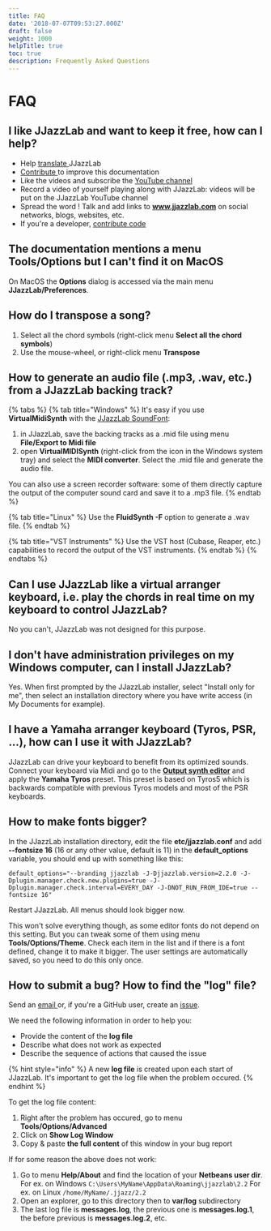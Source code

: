```yaml
---
title: FAQ
date: '2018-07-07T09:53:27.000Z'
draft: false
weight: 1000
helpTitle: true
toc: true
description: Frequently Asked Questions
---
```


# FAQ

## I like JJazzLab and want to keep it free, how can I help? <a id="how-to-help"></a>

* Help [translate ](contribute/translate-jjazzlab/)JJazzLab
* [Contribute ](contribute/improve-doc.md)to improve this documentation
* Like the videos and subscribe the [YouTube channel](https://www.youtube.com/channel/UC0L3SwjY6bhTj6jsbOYzzAw)
* Record a video of yourself playing along with JJazzLab: videos will be put on the JJazzLab YouTube channel
* Spread the word ! Talk and add links to **www.jjazzlab.com** on social networks, blogs, websites, etc.
* If you're a developer, [contribute code](https://github.com/jjazzboss/JJazzLab-X/blob/master/CONTRIBUTING.md)

## The documentation mentions a menu **Tools/Options** but I can't find it on MacOS

On MacOS the **Options** dialog is accessed via the main menu **JJazzLab/Preferences**.

## How do I transpose a song? <a id="how-to-transpose-song"></a>

1. Select all the chord symbols \(right-click menu **Select all the chord symbols**\)
2. Use the mouse-wheel, or right-click menu **Transpose**

## How to generate an audio file \(.mp3, .wav, etc.\) from a JJazzLab backing track? <a id="generate-mp3"></a>

{% tabs %}
{% tab title="Windows" %}
It's easy if you use **VirtualMidiSynth** with the [JJazzLab SoundFont](configuration/jjazzlab-soundfont/):

1. in JJazzLab, save the backing tracks as a .mid file using menu **File/Export to Midi file**
2. open **VirtualMIDISynth** \(right-click from the icon in the Windows system tray\) and select the **MIDI converter**. Select the .mid file and generate the audio file.

You can also use a screen recorder software: some of them directly capture the output of the computer sound card and save it to a .mp3 file.
{% endtab %}

{% tab title="Linux" %}
Use the **FluidSynth -F** option to generate a .wav file.
{% endtab %}

{% tab title="VST Instruments" %}
Use the VST host \(Cubase, Reaper, etc.\) capabilities to record the output of the VST instruments.
{% endtab %}
{% endtabs %}

## Can I use JJazzLab like a virtual arranger keyboard, i.e. play the chords in real time on my keyboard to control JJazzLab?

No you can't, JJazzLab was not designed for this purpose.

## I don't have administration privileges on my Windows computer, can I install JJazzLab?

Yes. When first prompted by the JJazzLab installer, select "Install only for me", then select an installation directory where you have write access \(in My Documents for example\).

## I have a Yamaha arranger keyboard \(Tyros, PSR, ...\), how can I use it with JJazzLab?

JJazzLab can drive your keyboard to benefit from its optimized sounds. Connect your keyboard via Midi and go to the [**Output synth editor**](configuration/output-synth.md) and apply the **Yamaha Tyros** preset. This preset is based on Tyros5 which is backwards compatible with previous Tyros models and most of the PSR keyboards.

## How to make fonts bigger? <a id="font-bigger"></a>

In the JJazzLab installation directory, edit the file **etc/jjazzlab.conf** and add **--fontsize 16** \(16 or any other value, default is 11\) in the **default\_options** variable, you should end up with something like this:

`default_options="--branding jjazzlab -J-Djjazzlab.version=2.2.0 -J-Dplugin.manager.check.new.plugins=true -J-Dplugin.manager.check.interval=EVERY_DAY -J-DNOT_RUN_FROM_IDE=true --fontsize 16"` 

Restart JJazzLab. All menus should look bigger now.

This won't solve everything though, as some editor fonts do not depend on this setting. But you can tweak some of them using menu **Tools/Options/Theme**. Check each item in the list and if there is a font defined, change it to make it bigger. The user settings are automatically saved, so you need to do this only once.

## How to submit a bug? How to find the "log" file?

Send an [email ](https://www.jjazzlab.com/en/contact/)or, if you're a GitHub user, create an [issue](https://github.com/jjazzboss/JJazzLab-X/issues).

We need the following information in order to help you:

* Provide the content of the **log file** 
* Describe what does not work as expected
* Describe the sequence of actions that caused the issue

{% hint style="info" %}
A new **log file** is created upon each start of JJazzLab. It's important to get the log file when the problem occured.
{% endhint %}

To get the log file content:

1. Right after the problem has occured, go to menu **Tools/Options/Advanced**
2. Click on **Show Log Window**
3. Copy & paste **the full content** of this window in your bug report

If for some reason the above does not work:

1. Go to menu **Help/About** and find the location of your **Netbeans user dir**.  For ex. on Windows `C:\Users\MyName\AppData\Roaming\jjazzlab\2.2` For ex. on Linux `/home/MyName/.jjazz/2.2`
2. Open an explorer, go to this directory then to **var/log** subdirectory
3. The last log file is **messages.log**, the previous one is **messages.log.1**, the before previous is **messages.log.2**, etc.

